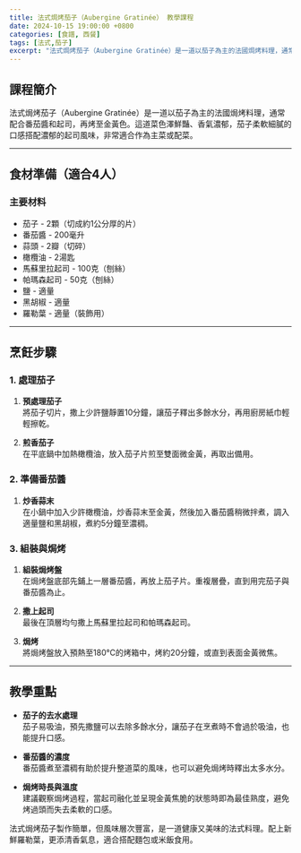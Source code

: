 ```yaml
---
title: 法式焗烤茄子（Aubergine Gratinée） 教學課程
date: 2024-10-15 19:00:00 +0800
categories: [食譜, 西餐]
tags: [法式,茄子] 
excerpt: "法式焗烤茄子（Aubergine Gratinée）是一道以茄子為主的法國焗烤料理，通常配合番茄醬和起司，再烤至金黃色。這道菜色澤鮮豔、香氣濃郁，茄子柔軟細膩的口感搭配濃郁的起司風味，非常適合作為主菜或配菜"
---
```


## 課程簡介  
法式焗烤茄子（Aubergine Gratinée）是一道以茄子為主的法國焗烤料理，通常配合番茄醬和起司，再烤至金黃色。這道菜色澤鮮豔、香氣濃郁，茄子柔軟細膩的口感搭配濃郁的起司風味，非常適合作為主菜或配菜。

---

## 食材準備（適合4人）

### 主要材料
- 茄子 - 2顆（切成約1公分厚的片）
- 番茄醬 - 200毫升
- 蒜頭 - 2瓣（切碎）
- 橄欖油 - 2湯匙
- 馬蘇里拉起司 - 100克（刨絲）
- 帕瑪森起司 - 50克（刨絲）
- 鹽 - 適量
- 黑胡椒 - 適量
- 羅勒葉 - 適量（裝飾用）

---

## 烹飪步驟

### 1. **處理茄子**

1. **預處理茄子**  
   將茄子切片，撒上少許鹽靜置10分鐘，讓茄子釋出多餘水分，再用廚房紙巾輕輕擦乾。

2. **煎香茄子**  
   在平底鍋中加熱橄欖油，放入茄子片煎至雙面微金黃，再取出備用。

### 2. **準備番茄醬**

1. **炒香蒜末**  
   在小鍋中加入少許橄欖油，炒香蒜末至金黃，然後加入番茄醬稍微拌煮，調入適量鹽和黑胡椒，煮約5分鐘至濃稠。

### 3. **組裝與焗烤**

1. **組裝焗烤盤**  
   在焗烤盤底部先鋪上一層番茄醬，再放上茄子片。重複層疊，直到用完茄子與番茄醬為止。

2. **撒上起司**  
   最後在頂層均勻撒上馬蘇里拉起司和帕瑪森起司。

3. **焗烤**  
   將焗烤盤放入預熱至180°C的烤箱中，烤約20分鐘，或直到表面金黃微焦。

---

## 教學重點

- **茄子的去水處理**  
   茄子易吸油，預先撒鹽可以去除多餘水分，讓茄子在烹煮時不會過於吸油，也能提升口感。

- **番茄醬的濃度**  
   番茄醬煮至濃稠有助於提升整道菜的風味，也可以避免焗烤時釋出太多水分。

- **焗烤時長與溫度**  
   建議觀察焗烤過程，當起司融化並呈現金黃焦脆的狀態時即為最佳熟度，避免烤過頭而失去柔軟的口感。

法式焗烤茄子製作簡單，但風味層次豐富，是一道健康又美味的法式料理。配上新鮮羅勒葉，更添清香氣息，適合搭配麵包或米飯食用。
